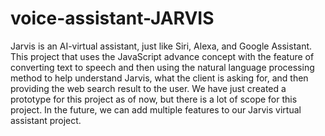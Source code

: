 # voice-assistant-JARVIS
Jarvis is an AI-virtual assistant, just like Siri, Alexa, and Google Assistant. This project that uses the JavaScript advance concept with the feature of converting text to speech and then using the natural language processing method to help understand Jarvis, what the client is asking for, and then providing the web search result to the user. We have just created a prototype for this project as of now, but there is a lot of scope for this project. In the future, we can add multiple features to our Jarvis virtual assistant project.


